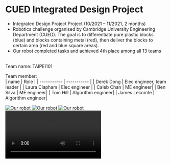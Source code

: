 # CUED Integrated Design Project

- Integrated Design Project Project (10/2021 – 11/2021, 2 months)
- Robotics challenge organised by Cambridge University Engineering Department (CUED). The goal is to differentiate pure plastic blocks (blue) and blocks containing metal (red), then deliver the blocks to certain area (red and blue square areas).
- Our robot completed tasks and achieved 4th place among all 13 teams

<br>
Team name: TAIPEI101<br>

Team member:<br>
| name            | Role |
| -----------     | ----------- |
| Derek Dong      | Elec engineer, team leader |
| Laura Clapham   | Elec engineer |
| Caleb	Chan      | ME engineer|
| Ben Silva       | ME engineer|
| Tom	Hill        | Algorithm engineer|
| James	Lecomte   | Algorithm engineer|

![Our robot](/IMG_2881.jpeg)
![Our robot](/IMG_2882.jpeg)
![Our robot](/IMG_2883.jpeg)
![Our robot](/IMG_2889.mov)